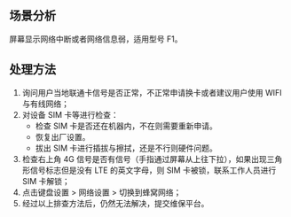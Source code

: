 ## 场景分析
屏幕显示网络中断或者网络信息弱，适用型号 F1。 

## 处理方法

1. 询问用户当地联通卡信号是否正常，不正常申请换卡或者建议用户使用 WIFI 与有线网络；
2. 对设备 SIM 卡等进行检查：
   - 检查 SIM 卡是否还在机器内，不在则需要重新申请。
   - 恢复出厂设置。
   - 拔出 SIM 卡进行插拔与擦拭，还是不行则硬件问题。
3. 检查右上角 4G 信号是否有信号（手指通过屏幕从上往下拉），如果出现三角形信号标志但是没有 LTE 的英文字母，则 SIM 卡被锁，联系工作人员进行 SIM 卡解锁；
4. 点击键盘设置 > 网络设置 > 切换到蜂窝网络；
5. 经过以上排查方法后，仍然无法解决，提交维保平台。

 <br /> 
